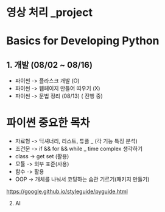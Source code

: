 # 영상 처리 _project


# Basics for Developing Python
## 1. 개발 (08/02 ~ 08/16)
  * 파이썬 -> 플라스크 개발 (O)
  * 파이썬 -> 웹페이지 만들어 띠우기 (X)
  * 파이썬 -> 문법 정리 (08/13) ( 진행 중)



# 파이썬 중요한 목차
  * 자료형  -> 딕셔너리, 리스트, 튜플 _ (각 기능 특징 분석)
  * 조건문  -> if && for && while _ time complex 생각하기
  * class -> get set (활용)
  * 모튤   -> 외부 표준(사용)
  * 함수   -> 활용
  * OOP   -> 개체를 나눠서 코딩하는 습관 기르기(패키지 만들기)


  https://google.github.io/styleguide/pyguide.html
  
  
  

  
  
2. AI
